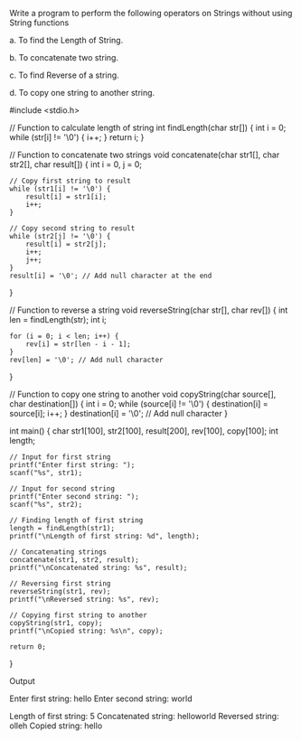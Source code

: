 Write a program to perform the following operators on Strings without using String functions 

a. To find the Length of String. 

b. To concatenate two string. 

c. To find Reverse of a string. 

d. To copy one string to another string.

#include <stdio.h>

// Function to calculate length of string
int findLength(char str[]) {
    int i = 0;
    while (str[i] != '\0') {
        i++;
    }
    return i;
}

// Function to concatenate two strings
void concatenate(char str1[], char str2[], char result[]) {
    int i = 0, j = 0;
    
    // Copy first string to result
    while (str1[i] != '\0') {
        result[i] = str1[i];
        i++;
    }
    
    // Copy second string to result
    while (str2[j] != '\0') {
        result[i] = str2[j];
        i++;
        j++;
    }
    result[i] = '\0'; // Add null character at the end
}

// Function to reverse a string
void reverseString(char str[], char rev[]) {
    int len = findLength(str);
    int i;
    
    for (i = 0; i < len; i++) {
        rev[i] = str[len - i - 1];
    }
    rev[len] = '\0'; // Add null character
}

// Function to copy one string to another
void copyString(char source[], char destination[]) {
    int i = 0;
    while (source[i] != '\0') {
        destination[i] = source[i];
        i++;
    }
    destination[i] = '\0'; // Add null character
}

int main() {
    char str1[100], str2[100], result[200], rev[100], copy[100];
    int length;

    // Input for first string
    printf("Enter first string: ");
    scanf("%s", str1);
    
    // Input for second string
    printf("Enter second string: ");
    scanf("%s", str2);

    // Finding length of first string
    length = findLength(str1);
    printf("\nLength of first string: %d", length);

    // Concatenating strings
    concatenate(str1, str2, result);
    printf("\nConcatenated string: %s", result);

    // Reversing first string
    reverseString(str1, rev);
    printf("\nReversed string: %s", rev);

    // Copying first string to another
    copyString(str1, copy);
    printf("\nCopied string: %s\n", copy);

    return 0;
}


Output 

Enter first string: hello
Enter second string: world

Length of first string: 5
Concatenated string: helloworld
Reversed string: olleh
Copied string: hello
